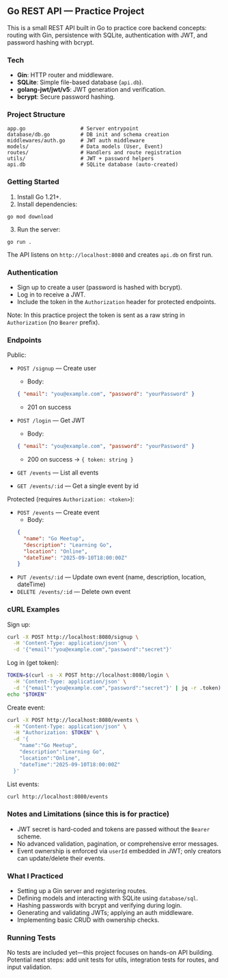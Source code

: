 ## Go REST API — Practice Project

This is a small REST API built in Go to practice core backend concepts: routing with Gin, persistence with SQLite, authentication with JWT, and password hashing with bcrypt.

### Tech
- **Gin**: HTTP router and middleware.
- **SQLite**: Simple file-based database (`api.db`).
- **golang-jwt/jwt/v5**: JWT generation and verification.
- **bcrypt**: Secure password hashing.

### Project Structure
```
app.go                  # Server entrypoint
database/db.go          # DB init and schema creation
middlewares/auth.go     # JWT auth middleware
models/                 # Data models (User, Event)
routes/                 # Handlers and route registration
utils/                  # JWT + password helpers
api.db                  # SQLite database (auto-created)
```

### Getting Started
1) Install Go 1.21+.
2) Install dependencies:
```
go mod download
```
3) Run the server:
```
go run .
```
The API listens on `http://localhost:8080` and creates `api.db` on first run.

### Authentication
- Sign up to create a user (password is hashed with bcrypt).
- Log in to receive a JWT.
- Include the token in the `Authorization` header for protected endpoints.

Note: In this practice project the token is sent as a raw string in `Authorization` (no `Bearer` prefix).

### Endpoints

Public:
- `POST /signup` — Create user
  - Body:
  ```json
  { "email": "you@example.com", "password": "yourPassword" }
  ```
  - 201 on success

- `POST /login` — Get JWT
  - Body:
  ```json
  { "email": "you@example.com", "password": "yourPassword" }
  ```
  - 200 on success → `{ token: string }`

- `GET /events` — List all events
- `GET /events/:id` — Get a single event by id

Protected (requires `Authorization: <token>`):
- `POST /events` — Create event
  - Body:
  ```json
  {
    "name": "Go Meetup",
    "description": "Learning Go",
    "location": "Online",
    "dateTime": "2025-09-10T18:00:00Z"
  }
  ```
- `PUT /events/:id` — Update own event (name, description, location, dateTime)
- `DELETE /events/:id` — Delete own event

### cURL Examples

Sign up:
```bash
curl -X POST http://localhost:8080/signup \
  -H 'Content-Type: application/json' \
  -d '{"email":"you@example.com","password":"secret"}'
```

Log in (get token):
```bash
TOKEN=$(curl -s -X POST http://localhost:8080/login \
  -H 'Content-Type: application/json' \
  -d '{"email":"you@example.com","password":"secret"}' | jq -r .token)
echo "$TOKEN"
```

Create event:
```bash
curl -X POST http://localhost:8080/events \
  -H "Content-Type: application/json" \
  -H "Authorization: $TOKEN" \
  -d '{
    "name":"Go Meetup",
    "description":"Learning Go",
    "location":"Online",
    "dateTime":"2025-09-10T18:00:00Z"
  }'
```

List events:
```bash
curl http://localhost:8080/events
```

### Notes and Limitations (since this is for practice)
- JWT secret is hard-coded and tokens are passed without the `Bearer` scheme.
- No advanced validation, pagination, or comprehensive error messages.
- Event ownership is enforced via `userId` embedded in JWT; only creators can update/delete their events.

### What I Practiced
- Setting up a Gin server and registering routes.
- Defining models and interacting with SQLite using `database/sql`.
- Hashing passwords with bcrypt and verifying during login.
- Generating and validating JWTs; applying an auth middleware.
- Implementing basic CRUD with ownership checks.

### Running Tests
No tests are included yet—this project focuses on hands-on API building. Potential next steps: add unit tests for utils, integration tests for routes, and input validation.


